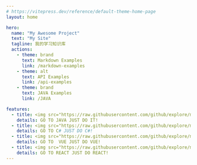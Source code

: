 ```yaml
---
# https://vitepress.dev/reference/default-theme-home-page
layout: home

hero:
  name: "My Awesome Project"
  text: "My Site"
  tagline: 我的学习知识库
  actions:
    - theme: brand
      text: Markdown Examples
      link: /markdown-examples
    - theme: alt
      text: API Examples
      link: /api-examples
    - theme: brand
      text: JAVA Examples
      link: /JAVA

features:
  - title: <img src="https://raw.githubusercontent.com/github/explore/main/topics/java/java.png" alt="Java" width="32" height="32" />JAVA
    details: GO TO JAVA JUST DO IT!
  - title: <img src="https://raw.githubusercontent.com/github/explore/main/topics/csharp/csharp.png" alt="C#" width="32" height="32" /> C#
    details: GO TO C# JUST DO C#!
  - title: <img src="https://raw.githubusercontent.com/github/explore/main/topics/vue/vue.png" alt="Vue" width="32" height="32" />VUE
    details: GO TO  VUE JUST DO VUE!
  - title: <img src="https://raw.githubusercontent.com/github/explore/main/topics/react/react.png" alt="React" width="32" height="32" /> REACT
    details: GO TO REACT JUST DO REACT!
---
```

